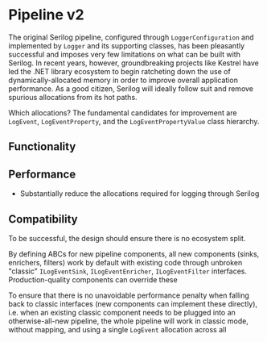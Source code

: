 ﻿# Pipeline v2

The original Serilog pipeline, configured through `LoggerConfiguration` and implemented by `Logger` and its supporting classes, has been pleasantly successful and imposes very few limitations on what can be built with Serilog. In recent years, however, groundbreaking projects like Kestrel have led the .NET library ecosystem to begin ratcheting down the use of dynamically-allocated memory in order to improve overall application performance. As a good citizen, Serilog will ideally follow suit and remove spurious allocations from its hot paths.

Which allocations? The fundamental candidates for improvement are `LogEvent`, `LogEventProperty`, and the `LogEventPropertyValue` class hierarchy.

## Functionality

## Performance

 * Substantially reduce the allocations required for logging through Serilog

## Compatibility

To be successful, the design should ensure there is no ecosystem split.

By defining ABCs for new pipeline components, all new components (sinks, enrichers, filters) work by default with existing code through unbroken "classic" `ILogEventSink`, `ILogEventEnricher`, `ILogEventFilter` interfaces. Production-quality components can override these 

To ensure that there is no unavoidable performance penalty when falling back to classic interfaces (new components can implement these directly), i.e. when an existing classic component needs to be plugged into an otherwise-all-new pipeline, the whole pipeline will work in classic mode, without mapping, and using a single `LogEvent` allocation across all
